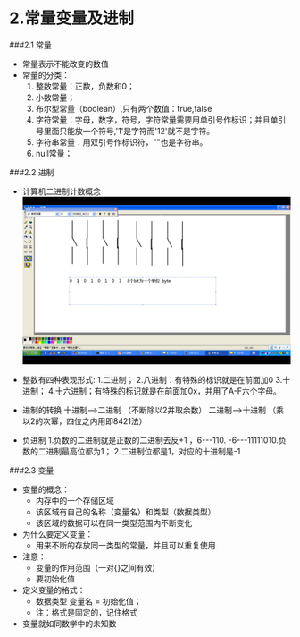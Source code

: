# 2.常量变量及进制

###2.1 常量
* 常量表示不能改变的数值
* 常量的分类：
  1. 整数常量：正数，负数和0；
  2. 小数常量；
  3. 布尔型常量（boolean）,只有两个数值：true,false
  4. 字符常量：字母，数字，符号，字符常量需要用单引号作标识；并且单引号里面只能放一个符号,'1'是字符而'12'就不是字符。
  5. 字符串常量：用双引号作标识符，""也是字符串。
  6. null常量；
  

###2.2 进制
  
* 计算机二进制计数概念
![](二进制.png)

* 整数有四种表现形式:
 1.二进制；
 2.八进制：有特殊的标识就是在前面加0
 3.十进制；
 4.十六进制；有特殊的标识就是在前面加0x，并用了A-F六个字母。

* 进制的转换
 十进制-->二进制 （不断除以2并取余数）
 二进制-->十进制 （乘以2的次幂，四位之内用即8421法）

* 负进制
 1.负数的二进制就是正数的二进制去反+1 ，6---110.
 -6---11111010.负数的二进制最高位都为1；
 2.二进制位都是1，对应的十进制是-1

###2.3 变量
* 变量的概念：
  * 内存中的一个存储区域
  * 该区域有自己的名称（变量名）和类型（数据类型）
  * 该区域的数据可以在同一类型范围内不断变化
* 为什么要定义变量：
  * 用来不断的存放同一类型的常量，并且可以重复使用 
* 注意：
  * 变量的作用范围（一对{}之间有效）
  * 要初始化值
* 定义变量的格式：
  * 数据类型 变量名 = 初始化值；
  * 注：格式是固定的，记住格式
* 变量就如同数学中的未知数



